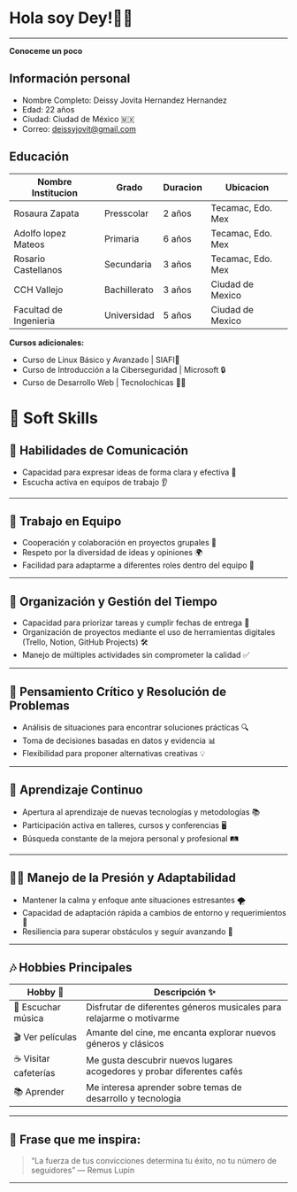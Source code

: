 # Hola soy Dey!🙋‍♀️
---
**Conoceme un poco**

## Información personal
- Nombre Completo: Deissy Jovita Hernandez Hernandez
- Edad: 22 años
- Ciudad: Ciudad de México 🇲🇽
- Correo: deissyjovit@gmail.com

## Educación
|  Nombre Institucion |Grado   | Duracion   |  Ubicacion  |
| ------------ | ------------ | ------------ | ------------ |
|  Rosaura Zapata | Presscolar  | 2 años  | Tecamac, Edo. Mex  |
| Adolfo lopez Mateos  | Primaria  |  6 años | Tecamac, Edo. Mex  |
| Rosario Castellanos  | Secundaria  | 3 años  | Tecamac, Edo. Mex  |
|  CCH Vallejo   |  Bachillerato  | 3 años    | Ciudad de Mexico |
|  Facultad de Ingenieria  | Universidad  |  5 años   |  Ciudad de Mexico   |

**Cursos adicionales:**
  - Curso de Linux Básico y Avanzado | SIAFI🐧
  - Curso de Introducción a la Ciberseguridad | Microsoft 🔒
  - Curso de Desarrollo Web | Tecnolochicas 👩‍💻

# 🌟 Soft Skills

## 💬 Habilidades de Comunicación

- Capacidad para expresar ideas de forma clara y efectiva 📢  
- Escucha activa en equipos de trabajo 👂  
---

## 🤝 Trabajo en Equipo

- Cooperación y colaboración en proyectos grupales 🤝  
- Respeto por la diversidad de ideas y opiniones 🌍  
- Facilidad para adaptarme a diferentes roles dentro del equipo 🔄

---

## 🎯 Organización y Gestión del Tiempo

- Capacidad para priorizar tareas y cumplir fechas de entrega 📆  
- Organización de proyectos mediante el uso de herramientas digitales (Trello, Notion, GitHub Projects) 🛠️  
- Manejo de múltiples actividades sin comprometer la calidad ✅
---
## 🧠 Pensamiento Crítico y Resolución de Problemas

- Análisis de situaciones para encontrar soluciones prácticas 🔍  
- Toma de decisiones basadas en datos y evidencia 📊  
- Flexibilidad para proponer alternativas creativas 💡

---

## 🚀 Aprendizaje Continuo

- Apertura al aprendizaje de nuevas tecnologías y metodologías 📚  
- Participación activa en talleres, cursos y conferencias 🖥️  
- Búsqueda constante de la mejora personal y profesional 🛤️

---

## 🧘‍♀️ Manejo de la Presión y Adaptabilidad

- Mantener la calma y enfoque ante situaciones estresantes 🌪️  
- Capacidad de adaptación rápida a cambios de entorno y requerimientos 🔄  
- Resiliencia para superar obstáculos y seguir avanzando 🌱
---
## 🎶 Hobbies Principales

| Hobby 🎉              | Descripción ✨                                                         |
|------------------------|------------------------------------------------------------------------|
| 🎵 Escuchar música     | Disfrutar de diferentes géneros musicales para relajarme o motivarme   |
| 🎬 Ver películas       | Amante del cine, me encanta explorar nuevos géneros y clásicos         |
| ☕ Visitar cafeterías   | Me gusta descubrir nuevos lugares acogedores y probar diferentes cafés|
| 📚 Aprender | Me interesa aprender sobre temas de desarrollo y tecnologia |

---
## 📝 Frase que me inspira:

> “La fuerza de tus convicciones determina tu éxito, no tu número de seguidores” — Remus Lupin

---
